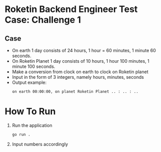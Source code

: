 # Roketin Backend Engineer Test Case: Challenge 1

## Case

- On earth 1 day consists of 24 hours, 1 hour = 60 minutes, 1 minute 60 seconds.
- On Roketin Planet 1 day consists of 10 hours, 1 hour 100 minutes, 1 minute 100 seconds.
- Make a conversion from clock on earth to clock on Roketin planet
- Input in the form of 3 integers, namely hours, minutes, seconds
- Output example:
  ```
  on earth 00:00:00, on planet Roketin Planet .. : .. : ..
  ```

# How To Run

1. Run the application
   ```bash
   go run .
   ```

2. Input numbers accordingly